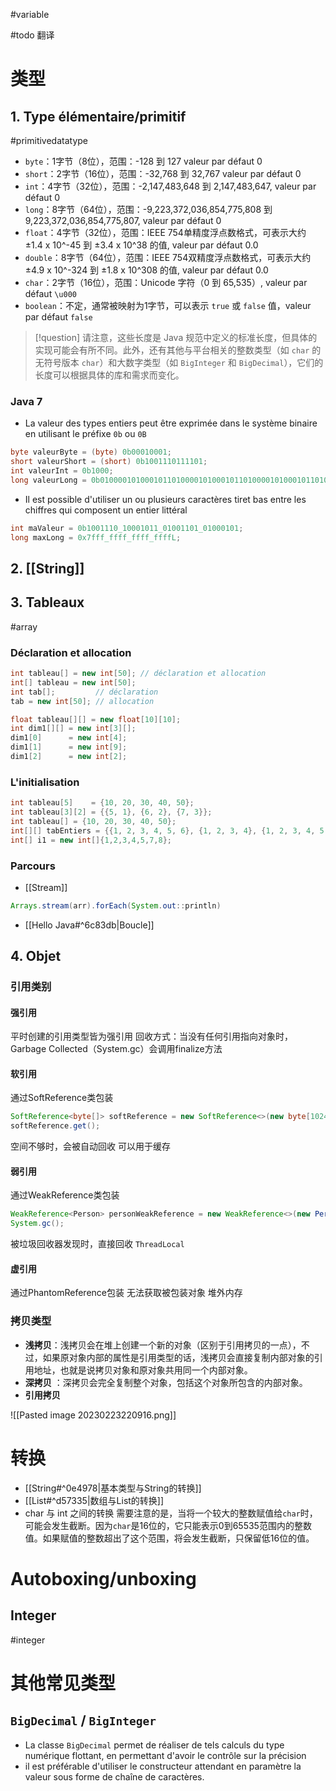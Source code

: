 #variable 

#todo 翻译

# 类型

## 1. Type élémentaire/primitif
#primitivedatatype

-  `byte`：1字节（8位），范围：-128 到 127 valeur par défaut 0
-  `short`：2字节（16位），范围：-32,768 到 32,767 valeur par défaut 0
-  `int`：4字节（32位），范围：-2,147,483,648 到 2,147,483,647, valeur par défaut 0
-  `long`：8字节（64位），范围：-9,223,372,036,854,775,808 到 9,223,372,036,854,775,807, valeur par défaut 0
-  `float`：4字节（32位），范围：IEEE 754单精度浮点数格式，可表示大约 ±1.4 x 10^-45 到 ±3.4 x 10^38 的值, valeur par défaut 0.0
- `double`：8字节（64位），范围：IEEE 754双精度浮点数格式，可表示大约 ±4.9 x 10^-324 到 ±1.8 x 10^308 的值, valeur par défaut 0.0
-  `char`：2字节（16位），范围：Unicode 字符（0 到 65,535）, valeur par défaut  `\u000`
- `boolean`：不定，通常被映射为1字节，可以表示 `true` 或 `false` 值，valeur par défaut `false`

> [!question] 
> 请注意，这些长度是 Java 规范中定义的标准长度，但具体的实现可能会有所不同。此外，还有其他与平台相关的整数类型（如 `char` 的无符号版本 `char`）和大数字类型（如 `BigInteger` 和 `BigDecimal`），它们的长度可以根据具体的库和需求而变化。 

### Java 7

- La valeur des types entiers peut être exprimée dans le système binaire en utilisant le préfixe `0b` ou `0B`

``` java
byte valeurByte = (byte) 0b00010001;
short valeurShort = (short) 0b1001110111101;
int valeurInt = 0b1000;
long valeurLong = 0b010000101000101101000010100010110100001010001011010000101000101 L;
```

- Il est possible d'utiliser un ou plusieurs caractères tiret bas entre les chiffres qui composent un entier littéral

```java
int maValeur = 0b1001110_10001011_01001101_01000101;
long maxLong = 0x7fff_ffff_ffff_ffffL;
```

## 2. [[String]]

## 3. Tableaux
#array 

### Déclaration et allocation

``` Java
int tableau[] = new int[50]; // déclaration et allocation
int[] tableau = new int[50];
int tab[];         // déclaration
tab = new int[50]; // allocation

float tableau[][] = new float[10][10];
int dim1[][] = new int[3][];
dim1[0]      = new int[4];
dim1[1]      = new int[9];
dim1[2]      = new int[2];
```

### L'initialisation

```java
int tableau[5]    = {10, 20, 30, 40, 50};
int tableau[3][2] = {{5, 1}, {6, 2}, {7, 3}};
int tableau[] = {10, 20, 30, 40, 50};
int[][] tabEntiers = {{1, 2, 3, 4, 5, 6}, {1, 2, 3, 4}, {1, 2, 3, 4, 5, 6, 7, 8, 9}};
int[] i1 = new int[]{1,2,3,4,5,7,8};
```

### Parcours

- [[Stream]]

```java
Arrays.stream(arr).forEach(System.out::println)
```

- [[Hello Java#^6c83db|Boucle]]

## 4. Objet

### 引用类别

#### 强引用

平时创建的引用类型皆为强引用
回收方式：当没有任何引用指向对象时，Garbage Collected（System.gc）会调用finalize方法

#### 软引用

通过SoftReference类包装

```Java
SoftReference<byte[]> softReference = new SoftReference<>(new byte[1024 * 1024 * 10]);
softReference.get();
```

空间不够时，会被自动回收
可以用于缓存

#### 弱引用

通过WeakReference类包装

```java
WeakReference<Person> personWeakReference = new WeakReference<>(new Person());  
System.gc();
```

被垃圾回收器发现时，直接回收
`ThreadLocal`

#### 虚引用

通过PhantomReference包装
无法获取被包装对象
堆外内存

### 拷贝类型

- **浅拷贝**：浅拷贝会在堆上创建一个新的对象（区别于引用拷贝的一点），不过，如果原对象内部的属性是引用类型的话，浅拷贝会直接复制内部对象的引用地址，也就是说拷贝对象和原对象共用同一个内部对象。
- **深拷贝** ：深拷贝会完全复制整个对象，包括这个对象所包含的内部对象。
- **引用拷贝**

![[Pasted image 20230223220916.png]]

# 转换

- [[String#^0e4978|基本类型与String的转换]]
- [[List#^d57335|数组与List的转换]]
- char 与 int 之间的转换
需要注意的是，当将一个较大的整数赋值给`char`时，可能会发生截断。因为`char`是16位的，它只能表示0到65535范围内的整数值。如果赋值的整数超出了这个范围，将会发生截断，只保留低16位的值。

# Autoboxing/unboxing

## Integer 
#integer 

# 其他常见类型

## `BigDecimal` / `BigInteger`

- La classe `BigDecimal` permet de réaliser de tels calculs du type numérique flottant, en permettant d'avoir le contrôle sur la précision
- il est préférable d'utiliser le constructeur attendant en paramètre la valeur sous forme de chaîne de caractères.

